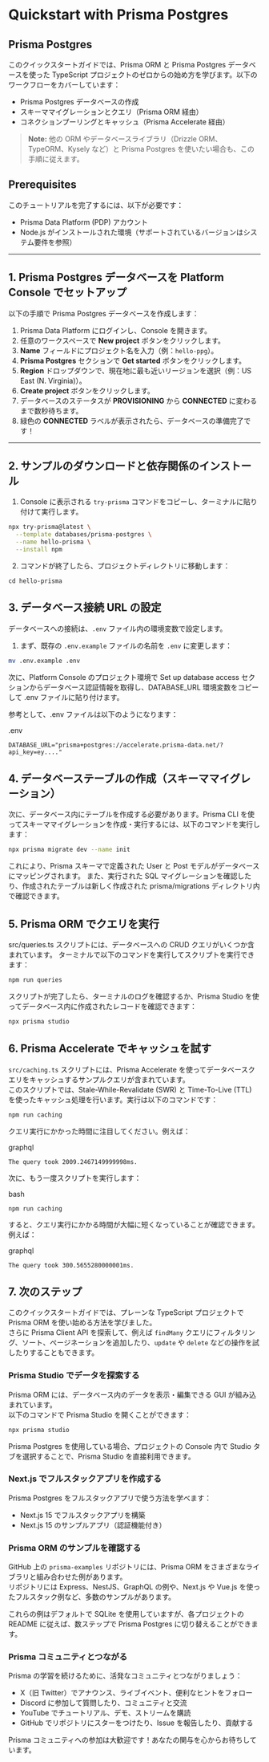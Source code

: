 # Quickstart with Prisma Postgres

## Prisma Postgres

このクイックスタートガイドでは、Prisma ORM と Prisma Postgres データベースを使った TypeScript プロジェクトのゼロからの始め方を学びます。以下のワークフローをカバーしています：

- Prisma Postgres データベースの作成
- スキーママイグレーションとクエリ（Prisma ORM 経由）
- コネクションプーリングとキャッシュ（Prisma Accelerate 経由）

> **Note:** 他の ORM やデータベースライブラリ（Drizzle ORM、TypeORM、Kysely など）と Prisma Postgres を使いたい場合も、この手順に従えます。

## Prerequisites

このチュートリアルを完了するには、以下が必要です：

- Prisma Data Platform (PDP) アカウント
- Node.js がインストールされた環境（サポートされているバージョンはシステム要件を参照）

---

## 1. Prisma Postgres データベースを Platform Console でセットアップ

以下の手順で Prisma Postgres データベースを作成します：

1. Prisma Data Platform にログインし、Console を開きます。
2. 任意のワークスペースで **New project** ボタンをクリックします。
3. **Name** フィールドにプロジェクト名を入力（例：`hello-ppg`）。
4. **Prisma Postgres** セクションで **Get started** ボタンをクリックします。
5. **Region** ドロップダウンで、現在地に最も近いリージョンを選択（例：US East (N. Virginia)）。
6. **Create project** ボタンをクリックします。
7. データベースのステータスが **PROVISIONING** から **CONNECTED** に変わるまで数秒待ちます。
8. 緑色の **CONNECTED** ラベルが表示されたら、データベースの準備完了です！

---

## 2. サンプルのダウンロードと依存関係のインストール

1. Console に表示される `try-prisma` コマンドをコピーし、ターミナルに貼り付けて実行します。

```bash
npx try-prisma@latest \
  --template databases/prisma-postgres \
  --name hello-prisma \
  --install npm
```


2. コマンドが終了したら、プロジェクトディレクトリに移動します：
```
cd hello-prisma
```


## 3. データベース接続 URL の設定

データベースへの接続は、`.env` ファイル内の環境変数で設定します。

1. まず、既存の `.env.example` ファイルの名前を `.env` に変更します：

```bash
mv .env.example .env
```
次に、Platform Console のプロジェクト環境で Set up database access セクションからデータベース認証情報を取得し、DATABASE_URL 環境変数をコピーして .env ファイルに貼り付けます。

参考として、.env ファイルは以下のようになります：

.env
```
DATABASE_URL="prisma+postgres://accelerate.prisma-data.net/?api_key=ey...."
```

## 4. データベーステーブルの作成（スキーママイグレーション）

次に、データベース内にテーブルを作成する必要があります。Prisma CLI を使ってスキーママイグレーションを作成・実行するには、以下のコマンドを実行します：

```bash
npx prisma migrate dev --name init
```
これにより、Prisma スキーマで定義された User と Post モデルがデータベースにマッピングされます。
また、実行された SQL マイグレーションを確認したり、作成されたテーブルは新しく作成された prisma/migrations ディレクトリ内で確認できます。

## 5. Prisma ORM でクエリを実行
src/queries.ts スクリプトには、データベースへの CRUD クエリがいくつか含まれています。
ターミナルで以下のコマンドを実行してスクリプトを実行できます：


```bash
npm run queries
```
スクリプトが完了したら、ターミナルのログを確認するか、Prisma Studio を使ってデータベース内に作成されたレコードを確認できます：

```bash
npx prisma studio
```

## 6. Prisma Accelerate でキャッシュを試す

`src/caching.ts` スクリプトには、Prisma Accelerate を使ってデータベースクエリをキャッシュするサンプルクエリが含まれています。  
このスクリプトでは、Stale-While-Revalidate (SWR) と Time-To-Live (TTL) を使ったキャッシュ処理を行います。実行は以下のコマンドです：

```bash
npm run caching
```
クエリ実行にかかった時間に注目してください。例えば：

graphql
```
The query took 2009.2467149999998ms.
```
次に、もう一度スクリプトを実行します：

bash
```
npm run caching
```
すると、クエリ実行にかかる時間が大幅に短くなっていることが確認できます。例えば：

graphql
```
The query took 300.5655280000001ms.
```

## 7. 次のステップ

このクイックスタートガイドでは、プレーンな TypeScript プロジェクトで Prisma ORM を使い始める方法を学びました。  
さらに Prisma Client API を探索して、例えば `findMany` クエリにフィルタリング、ソート、ページネーションを追加したり、`update` や `delete` などの操作を試したりすることもできます。

### Prisma Studio でデータを探索する

Prisma ORM には、データベース内のデータを表示・編集できる GUI が組み込まれています。  
以下のコマンドで Prisma Studio を開くことができます：

```bash
npx prisma studio
```

Prisma Postgres を使用している場合、プロジェクトの Console 内で Studio タブを選択することで、Prisma Studio を直接利用できます。

### Next.js でフルスタックアプリを作成する

Prisma Postgres をフルスタックアプリで使う方法を学べます：

- Next.js 15 でフルスタックアプリを構築
- Next.js 15 のサンプルアプリ（認証機能付き）

### Prisma ORM のサンプルを確認する

GitHub 上の `prisma-examples` リポジトリには、Prisma ORM をさまざまなライブラリと組み合わせた例があります。  
リポジトリには Express、NestJS、GraphQL の例や、Next.js や Vue.js を使ったフルスタック例など、多数のサンプルがあります。

これらの例はデフォルトで SQLite を使用していますが、各プロジェクトの README に従えば、数ステップで Prisma Postgres に切り替えることができます。

### Prisma コミュニティとつながる

Prisma の学習を続けるために、活発なコミュニティとつながりましょう：

- X（旧 Twitter）でアナウンス、ライブイベント、便利なヒントをフォロー
- Discord に参加して質問したり、コミュニティと交流
- YouTube でチュートリアル、デモ、ストリームを購読
- GitHub でリポジトリにスターをつけたり、Issue を報告したり、貢献する

Prisma コミュニティへの参加は大歓迎です！あなたの関与を心からお待ちしています。


